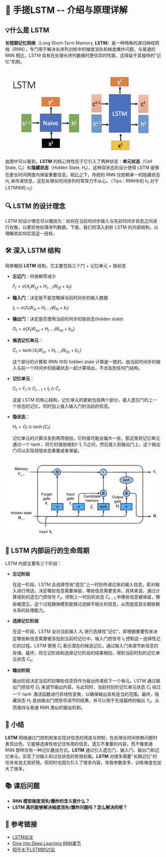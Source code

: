# 🤖 手搓**LSTM** -- 介绍与原理详解

## **💡什么是 LSTM**

**长短期记忆网络**（Long Short-Term Memory, **LSTM**）是一种特殊的递归神经网络（RNN），专门用于解决长序列训练中的梯度消失和梯度爆炸问题。与普通的 RNN 相比，LSTM 具有在处理长序列数据时更优异的性能，这得益于其独特的“记忆”机制。

![](../assets/rnn_vs_lstm.png)

由图中可以看到，**LSTM** 的核心特性在于它引入了两种状态：**单元状态**（Cell State, $C_t$）和**隐藏状态**（Hidden State, $H_t$）。这种双状态的设计使得 LSTM 能够在更长时间跨度内保留重要信息。相比之下，传统的 RNN 仅依赖单一的隐藏状态 $H_t$ 来传递信息，这在处理长时间序列时常常力不从心。（Tips：RNN中的 $h_t$ 对于LSTM中的 $c_t$）

## **🔍 LSTM 的设计理念**

LSTM 的设计理念可以概括为：如何在当前时间步输入与先前时间步状态之间进行权衡，以更好地处理序列数据。下面，我们将深入剖析 LSTM 的内部结构，以理解其如何实现这一目标。

## **🛠️ 深入 LSTM 结构**

简单概括 **LSTM** 结构，它主要包括三个门 + 记忆单元 + 隐状态

- **忘记门**：将值朝零减少
  
  $F_t = \sigma(X_t W_{xf} + H_{t-1} W_{hf} + b_f)$
- **输入门**：决定是不是忽略掉当前时间步的输入数据
  
  $I_t = \sigma(X_t W_{xi} + H_{t-1} W_{hi} + b_i)$
- **输出门**：决定是否使用当前时间步的隐状态(hidden state)
  
  $O_t = \sigma(X_t W_{xo} + H_{t-1} W_{ho} + b_o)$

- **候选记忆单元**：
  
  $\tilde{C}_t = \tanh(X_t W_{xc} + H_{t-1} W_{hc} + b_c)$
  
  这个部分的计算和 RNN 中的 hidden state 计算是一致的，由当前时间步的输入与前一个时间步的隐藏状态一起计算得出，不涉及到任何门结构。

- **记忆单元**：
  
  $C_t = F_t \odot C_{t-1} + I_t \odot \tilde{C}_t$
  
  这是 LSTM 的核心结构，记忆单元的更新包括两个部分，接入遗忘门的上一个状态的记忆，同时加上接入输入门的当前的信息。

- **隐状态**：
  
  $H_t = O_t \odot \tanh(C_t)$
  
  记忆单元的计算涉及到两项相加，它的值可能会偏大一些，那这里将记忆单元通过一个 $\tanh$，将它的值放缩到(-1, 1)之间，然后接入到输出门上，这个输出门可以实现将隐状态重置或者保留。

![](../assets/lstm_structure.png)
## **🔄 LSTM 内部运行的生命周期**

LSTM 内部主要有三个阶段：

- **忘记阶段**
  
  在这一阶段，LSTM 会选择性地“遗忘”上一时刻传递过来的输入信息，即对输入进行筛选，决定哪些信息需要保留、哪些信息需要舍弃。具体来说，通过计算得到的遗忘门控信号 $F_t$，控制上一时刻的状态 $C_{t-1}$ 中哪些信息被保留，哪些被遗忘。这个过程确保模型能够过滤掉不相关的信息，从而提高其长期依赖关系的处理能力。
  
- **选择记忆阶段**
  
  在这一阶段，LSTM 会对当前输入 $X_t$ 进行选择性“记忆”，即根据重要性来决定哪些新信息需要被添加到当前的记忆中。输入门控信号 $I_t$ 控制这一选择性记忆的过程。LSTM 使用 $\tilde{C}_t$ 表示潜在的候选记忆，通过输入门来调节新信息的存储。最终，将忘记阶段和选择记忆阶段的结果相加，得到当前时刻的记忆单元状态 $C_t$。
  
- **输出阶段**
  
  输出阶段决定当前时刻哪些信息将作为输出传递给下一个单元。LSTM 通过输出门控信号 $O_t$ 来调节输出内容。与此同时，当前时刻的记忆单元状态 $C_t$ 经过一个 $\tanh$ 激活函数进行非线性变换，以确保输出具有适当的范围。最终，隐藏状态 $H_t$ 是由输出门控信号调节的结果，并可以用于生成最终的输出 $Y_t$，从而维持与普通 RNN 类似的输出机制。

## **📝 小结**

**LSTM** 网络通过门控机制来实现对信息的筛选与控制，在处理长时间依赖问题时表现出色。它能够选择性地记住有用的信息，遗忘不重要的内容，而不像普通 RNN 那样仅有一种记忆叠加方式。**LSTM** 通过引入遗忘门、输入门、输出门和记忆单元，实现了对输入和过往状态的有效权衡。**LSTM** 对很多需要"长期记忆"的任务来说尤其好用。但同时也因为引入了很多内容，导致参数变多，训练难度也加大了很多。

## **📚 课后问题**

- **RNN 模型梯度消失/爆炸的含义是什么？**
- **LSTM 真的能够解决梯度消失/爆炸问题吗？怎么解决的呢？**

## **📎 参考链接**

- [LSTM论文](https://www.bioinf.jku.at/publications/older/2604.pdf)
- [Dive into Deep Learning RNN章节](https://zh.d2l.ai/chapter_recurrent-neural-networks/rnn.html)
- [知乎关于LSTM的讨论](https://www.zhihu.com/question/44895610/answer/616818627)